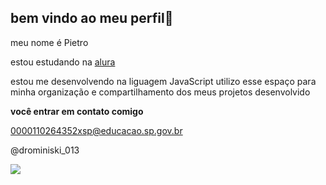 ## bem vindo ao meu perfil💙

meu nome é Pietro

estou estudando na [alura](https://www.alura.com.br)

estou me desenvolvendo na liguagem JavaScript
utilizo esse espaço para minha organização e compartilhamento dos meus projetos desenvolvido  

**você entrar em contato comigo**

0000110264352xsp@educacao.sp.gov.br

@drominiski_013


![](https://github.com/user-attachments/assets/a66149b3-2b53-4f03-9362-337752fd5c39
)
